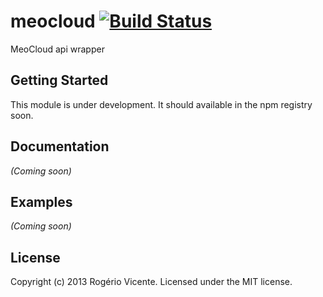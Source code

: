 # meocloud [![Build Status](https://secure.travis-ci.org/rogeriopvl/node-meocloud.png?branch=master)](http://travis-ci.org/rogeriopvl/node-meocloud)

MeoCloud api wrapper

## Getting Started

This module is under development. It should available in the npm registry soon.

## Documentation
_(Coming soon)_

## Examples
_(Coming soon)_

## License
Copyright (c) 2013 Rogério Vicente. Licensed under the MIT license.
